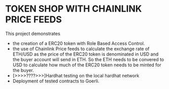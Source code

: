 # TOKEN SHOP WITH CHAINLINK PRICE FEEDS

This project demonstrates

- the creation of a ERC20 token with Role Based Access Control.
- the use of Chainlink Price feeds to calculate the exchange rate of ETH/USD as the price of the ERC20 token is denominated in USD and the buyer account will send in ETH. So the ETH needs to be convered to USD to calculate how much of the ERC20 token needs to be minted for the buyer.
- [>>>>????>>>]Hardhat testing on the local hardhat network
- Deployment of tested contracts to Goerli.
